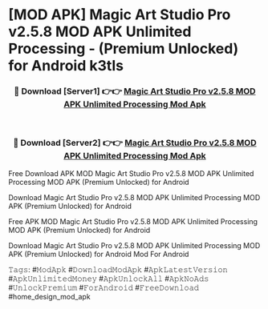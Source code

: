 # [MOD APK] Magic Art Studio Pro v2.5.8 MOD APK Unlimited Processing - (Premium Unlocked) for Android k3tls



<div align="center">
<h3>🔴 Download [Server1] 👉👉 <a href="https://momento.my/?title=Magic_Art_Studio_Pro_v2.5.8_MOD_APK_Unlimited_Processing">Magic Art Studio Pro v2.5.8 MOD APK Unlimited Processing Mod Apk</a></h3><br>

<h3>🔴 Download [Server2] 👉👉 <a href="https://momento.my/?title=Magic_Art_Studio_Pro_v2.5.8_MOD_APK_Unlimited_Processing">Magic Art Studio Pro v2.5.8 MOD APK Unlimited Processing Mod Apk</a></h3>
</div>



Free Download APK MOD Magic Art Studio Pro v2.5.8 MOD APK Unlimited Processing MOD APK (Premium Unlocked) for Android

Download Magic Art Studio Pro v2.5.8 MOD APK Unlimited Processing MOD APK (Premium Unlocked) for Android

Free APK MOD Magic Art Studio Pro v2.5.8 MOD APK Unlimited Processing MOD APK (Premium Unlocked) for Android

Download Magic Art Studio Pro v2.5.8 MOD APK Unlimited Processing MOD APK (Premium Unlocked) for Android Mod For Android

𝚃𝚊𝚐𝚜: #𝙼𝚘𝚍𝙰𝚙𝚔 #𝙳𝚘𝚠𝚗𝚕𝚘𝚊𝚍𝙼𝚘𝚍𝙰𝚙𝚔 #𝙰𝚙𝚔𝙻𝚊𝚝𝚎𝚜𝚝𝚅𝚎𝚛𝚜𝚒𝚘𝚗 #𝙰𝚙𝚔𝚄𝚗𝚕𝚒𝚖𝚒𝚝𝚎𝚍𝙼𝚘𝚗𝚎𝚢 #𝙰𝚙𝚔𝚄𝚗𝚕𝚘𝚌𝚔𝙰𝚕𝚕 #𝙰𝚙𝚔𝙽𝚘𝙰𝚍𝚜 #𝚄𝚗𝚕𝚘𝚌𝚔𝙿𝚛𝚎𝚖𝚒𝚞𝚖 #𝙵𝚘𝚛𝙰𝚗𝚍𝚛𝚘𝚒𝚍 #𝙵𝚛𝚎𝚎𝙳𝚘𝚠𝚗𝚕𝚘𝚊𝚍 #home_design_mod_apk
